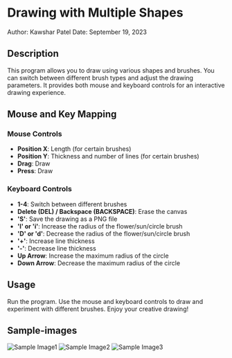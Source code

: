 # Drawing with Multiple Shapes

Author: Kawshar Patel
Date: September 19, 2023

## Description

This program allows you to draw using various shapes and brushes. You can switch between different brush types and adjust the drawing parameters. It provides both mouse and keyboard controls for an interactive drawing experience.

## Mouse and Key Mapping

### Mouse Controls
- **Position X**: Length (for certain brushes)
- **Position Y**: Thickness and number of lines (for certain brushes)
- **Drag**: Draw
- **Press**: Draw

### Keyboard Controls
- **1-4**: Switch between different brushes
- **Delete (DEL) / Backspace (BACKSPACE)**: Erase the canvas
- **'S'**: Save the drawing as a PNG file
- **'I' or 'i'**: Increase the radius of the flower/sun/circle brush
- **'D' or 'd'**: Decrease the radius of the flower/sun/circle brush
- **'+'**: Increase line thickness
- **'-'**: Decrease line thickness
- **Up Arrow**: Increase the maximum radius of the circle
- **Down Arrow**: Decrease the maximum radius of the circle

## Usage
Run the program.
Use the mouse and keyboard controls to draw and experiment with different brushes.
Enjoy your creative drawing!

## Sample-images
![Sample Image1](https://www.dropbox.com/scl/fi/nl4cd7gh0i1qlujr89zx7/image_202391820645.png?rlkey=z5c127cymxdcwzbecdq9hnjyk&dl=1)
![Sample Image2](https://www.dropbox.com/scl/fi/rt50jxijgfymgo19nbbpa/image_2023918204213.png?rlkey=3vrx2df6oom3iqmdct5265pgr&dl=1)
![Sample Image3](https://www.dropbox.com/scl/fi/oheser830hc4t1dpk7x1q/image_2023918215426.png?rlkey=3xtyg02yl89xuh4n1nyn77l05&dl=1)




